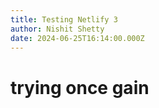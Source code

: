 ```yaml
---
title: Testing Netlify 3
author: Nishit Shetty
date: 2024-06-25T16:14:00.000Z
---
```

# trying once gain
